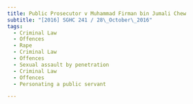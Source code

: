 ```yaml
---
title: Public Prosecutor v Muhammad Firman bin Jumali Chew 
subtitle: "[2016] SGHC 241 / 28\_October\_2016"
tags:
  - Criminal Law
  - Offences
  - Rape
  - Criminal Law
  - Offences
  - Sexual assault by penetration
  - Criminal Law
  - Offences
  - Personating a public servant

---
```


